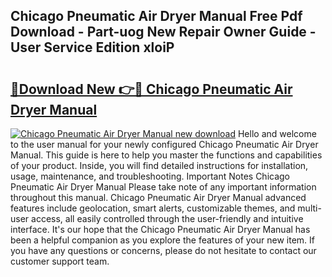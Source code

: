 ## Chicago Pneumatic Air Dryer Manual Free Pdf Download - Part-uog New Repair Owner Guide - User Service Edition xloiP

# <h2><a href="http://bc28884.oget.top/?id=Chicago+Pneumatic+Air+Dryer+Manual">🔗Download New 👉🔴 Chicago Pneumatic Air Dryer Manual</a></h2>

[![Chicago Pneumatic Air Dryer Manual new download](https://i.imgur.com/5g1atiW.png)](http://bc28884.oget.top/?id=Chicago+Pneumatic+Air+Dryer+Manual)
Hello and welcome to the user manual for your newly configured Chicago Pneumatic Air Dryer Manual. This guide is here to help you master the functions and capabilities of your product. Inside, you will find detailed instructions for installation, usage, maintenance, and troubleshooting. Important Notes Chicago Pneumatic Air Dryer Manual Please take note of any important information throughout this manual. Chicago Pneumatic Air Dryer Manual advanced features include geolocation, smart alerts, customizable themes, and multi-user access, all easily controlled through the user-friendly and intuitive interface. It's our hope that the Chicago Pneumatic Air Dryer Manual has been a helpful companion as you explore the features of your new item. If you have any questions or concerns, please do not hesitate to contact our customer support team.
